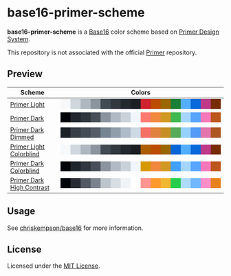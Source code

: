 # base16-primer-scheme

**base16-primer-scheme** is a [Base16](https://github.com/chriskempson/base16) color scheme based on [Primer Design System](https://primer.style/).

This repository is not associated with the official [Primer](https://github.com/primer) repository.

## Preview

| Scheme                                                      | Colors                                                      |
| ----------------------------------------------------------- | ----------------------------------------------------------- |
| [Primer Light](primer-light.yaml)                           | ![Primer Light](primer-light.svg)                           |
| [Primer Dark](primer-dark.yaml)                             | ![Primer Dark](primer-dark.svg)                             |
| [Primer Dark Dimmed](primer-dark-dimmed.yaml)               | ![Primer Dark Dimmed](primer-dark-dimmed.svg)               |
| [Primer Light Colorblind](primer-light-colorblind.yaml)     | ![Primer Light Colorblind](primer-light-colorblind.svg)     |
| [Primer Dark Colorblind](primer-dark-colorblind.yaml)       | ![Primer Dark Colorblind](primer-dark-colorblind.svg)       |
| [Primer Dark High Contrast](primer-dark-high-contrast.yaml) | ![Primer Dark High Contrast](primer-dark-high-contrast.svg) |

## Usage

See [chriskempson/base16](https://github.com/chriskempson/base16) for more information.

## License

Licensed under the [MIT License](LICENSE.md).
